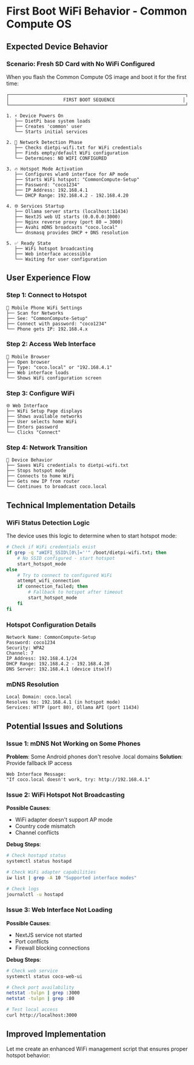 # First Boot WiFi Behavior - Common Compute OS

## Expected Device Behavior

### Scenario: Fresh SD Card with No WiFi Configured

When you flash the Common Compute OS image and boot it for the first time:

```
┌─────────────────────────────────────────────────────────────────┐
│                    FIRST BOOT SEQUENCE                         │
└─────────────────────────────────────────────────────────────────┘

1. ⚡ Device Powers On
   ├── DietPi base system loads
   ├── Creates 'common' user
   └── Starts initial services

2. 📡 Network Detection Phase
   ├── Checks dietpi-wifi.txt for WiFi credentials
   ├── Finds empty/default WiFi configuration
   └── Determines: NO WIFI CONFIGURED

3. 🔥 Hotspot Mode Activation
   ├── Configures wlan0 interface for AP mode
   ├── Starts WiFi hotspot: "CommonCompute-Setup"
   ├── Password: "coco1234"
   ├── IP Address: 192.168.4.1
   └── DHCP Range: 192.168.4.2 - 192.168.4.20

4. 🌐 Services Startup
   ├── Ollama server starts (localhost:11434)
   ├── NextJS web UI starts (0.0.0.0:3000)
   ├── Nginx reverse proxy (port 80 → 3000)
   ├── Avahi mDNS broadcasts "coco.local"
   └── dnsmasq provides DHCP + DNS resolution

5. ✅ Ready State
   ├── WiFi hotspot broadcasting
   ├── Web interface accessible
   └── Waiting for user configuration
```

## User Experience Flow

### Step 1: Connect to Hotspot
```
📱 Mobile Phone WiFi Settings
├── Scan for Networks
├── See: "CommonCompute-Setup"
├── Connect with password: "coco1234"
└── Phone gets IP: 192.168.4.x
```

### Step 2: Access Web Interface
```
📱 Mobile Browser
├── Open browser
├── Type: "coco.local" or "192.168.4.1"
├── Web interface loads
└── Shows WiFi configuration screen
```

### Step 3: Configure WiFi
```
🌐 Web Interface
├── WiFi Setup Page displays
├── Shows available networks
├── User selects home WiFi
├── Enters password
└── Clicks "Connect"
```

### Step 4: Network Transition
```
🔄 Device Behavior
├── Saves WiFi credentials to dietpi-wifi.txt
├── Stops hotspot mode
├── Connects to home WiFi
├── Gets new IP from router
└── Continues to broadcast coco.local
```

## Technical Implementation Details

### WiFi Status Detection Logic
The device uses this logic to determine when to start hotspot mode:

```bash
# Check if WiFi credentials exist
if grep -q "aWIFI_SSID\[0\]=''" /boot/dietpi-wifi.txt; then
    # No SSID configured - start hotspot
    start_hotspot_mode
else
    # Try to connect to configured WiFi
    attempt_wifi_connection
    if connection_failed; then
        # Fallback to hotspot after timeout
        start_hotspot_mode
    fi
fi
```

### Hotspot Configuration Details
```
Network Name: CommonCompute-Setup
Password: coco1234
Security: WPA2
Channel: 7
IP Address: 192.168.4.1/24
DHCP Range: 192.168.4.2 - 192.168.4.20
DNS Server: 192.168.4.1 (device itself)
```

### mDNS Resolution
```
Local Domain: coco.local
Resolves to: 192.168.4.1 (in hotspot mode)
Services: HTTP (port 80), Ollama API (port 11434)
```

## Potential Issues and Solutions

### Issue 1: mDNS Not Working on Some Phones
**Problem**: Some Android phones don't resolve .local domains
**Solution**: Provide fallback IP access
```
Web Interface Message:
"If coco.local doesn't work, try: http://192.168.4.1"
```

### Issue 2: WiFi Hotspot Not Broadcasting
**Possible Causes**:
- WiFi adapter doesn't support AP mode
- Country code mismatch
- Channel conflicts

**Debug Steps**:
```bash
# Check hostapd status
systemctl status hostapd

# Check WiFi adapter capabilities
iw list | grep -A 10 "Supported interface modes"

# Check logs
journalctl -u hostapd
```

### Issue 3: Web Interface Not Loading
**Possible Causes**:
- NextJS service not started
- Port conflicts
- Firewall blocking connections

**Debug Steps**:
```bash
# Check web service
systemctl status coco-web-ui

# Check port availability
netstat -tulpn | grep :3000
netstat -tulpn | grep :80

# Test local access
curl http://localhost:3000
```

## Improved Implementation

Let me create an enhanced WiFi management script that ensures proper hotspot behavior:
